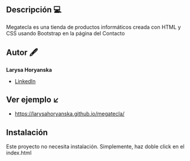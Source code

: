 ## Descripción 💻

Megatecla es una tienda de productos informáticos creada con HTML y CSS usando Bootstrap en la página del Contacto

## Autor 🖋️
**Larysa Horyanska**

* [LinkedIn](www.linkedin.com/in/larysahoryanskapronenko)

## Ver ejemplo ↙️

* https://larysahoryanska.github.io/megatecla/

## Instalación
Este proyecto no necesita instalación. Simplemente, haz doble click en el index.html
